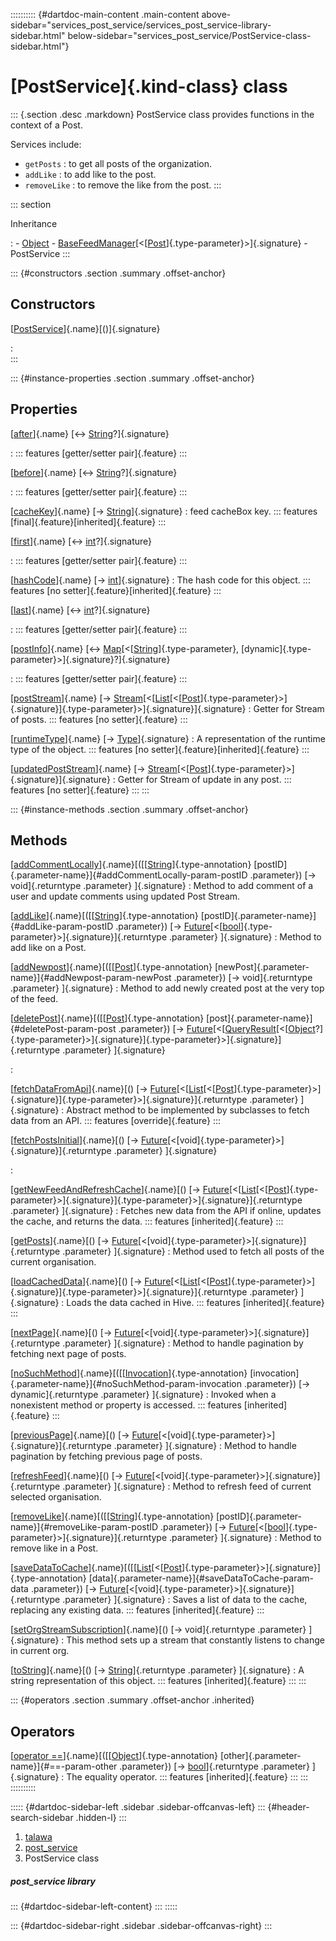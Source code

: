 :::::::::: {#dartdoc-main-content .main-content above-sidebar="services_post_service/services_post_service-library-sidebar.html" below-sidebar="services_post_service/PostService-class-sidebar.html"}
<div>

# [PostService]{.kind-class} class

</div>

::: {.section .desc .markdown}
PostService class provides functions in the context of a Post.

Services include:

-   `getPosts` : to get all posts of the organization.
-   `addLike` : to add like to the post.
-   `removeLike` : to remove the like from the post.
:::

::: section

Inheritance

:   -   [Object](https://api.flutter.dev/flutter/dart-core/Object-class.html)
    -   [BaseFeedManager](../services_caching_base_feed_manager/BaseFeedManager-class.html)[\<[[Post](../models_post_post_model/Post-class.html)]{.type-parameter}\>]{.signature}
    -   PostService
:::

::: {#constructors .section .summary .offset-anchor}
## Constructors

[[PostService](../services_post_service/PostService/PostService.html)]{.name}[()]{.signature}

:   
:::

::: {#instance-properties .section .summary .offset-anchor}
## Properties

[[after](../services_post_service/PostService/after.html)]{.name} [↔ [String](https://api.flutter.dev/flutter/dart-core/String-class.html)?]{.signature}

:   ::: features
    [getter/setter pair]{.feature}
    :::

[[before](../services_post_service/PostService/before.html)]{.name} [↔ [String](https://api.flutter.dev/flutter/dart-core/String-class.html)?]{.signature}

:   ::: features
    [getter/setter pair]{.feature}
    :::

[[cacheKey](../services_caching_base_feed_manager/BaseFeedManager/cacheKey.html)]{.name} [→ [String](https://api.flutter.dev/flutter/dart-core/String-class.html)]{.signature}
:   feed cacheBox key.
    ::: features
    [final]{.feature}[inherited]{.feature}
    :::

[[first](../services_post_service/PostService/first.html)]{.name} [↔ [int](https://api.flutter.dev/flutter/dart-core/int-class.html)?]{.signature}

:   ::: features
    [getter/setter pair]{.feature}
    :::

[[hashCode](https://api.flutter.dev/flutter/dart-core/Object/hashCode.html)]{.name} [→ [int](https://api.flutter.dev/flutter/dart-core/int-class.html)]{.signature}
:   The hash code for this object.
    ::: features
    [no setter]{.feature}[inherited]{.feature}
    :::

[[last](../services_post_service/PostService/last.html)]{.name} [↔ [int](https://api.flutter.dev/flutter/dart-core/int-class.html)?]{.signature}

:   ::: features
    [getter/setter pair]{.feature}
    :::

[[postInfo](../services_post_service/PostService/postInfo.html)]{.name} [↔ [Map](https://api.flutter.dev/flutter/dart-core/Map-class.html)[\<[[String](https://api.flutter.dev/flutter/dart-core/String-class.html)]{.type-parameter}, [dynamic]{.type-parameter}\>]{.signature}?]{.signature}

:   ::: features
    [getter/setter pair]{.feature}
    :::

[[postStream](../services_post_service/PostService/postStream.html)]{.name} [→ [Stream](https://api.flutter.dev/flutter/dart-core/Stream-class.html)[\<[[List](https://api.flutter.dev/flutter/dart-core/List-class.html)[\<[[Post](../models_post_post_model/Post-class.html)]{.type-parameter}\>]{.signature}]{.type-parameter}\>]{.signature}]{.signature}
:   Getter for Stream of posts.
    ::: features
    [no setter]{.feature}
    :::

[[runtimeType](https://api.flutter.dev/flutter/dart-core/Object/runtimeType.html)]{.name} [→ [Type](https://api.flutter.dev/flutter/dart-core/Type-class.html)]{.signature}
:   A representation of the runtime type of the object.
    ::: features
    [no setter]{.feature}[inherited]{.feature}
    :::

[[updatedPostStream](../services_post_service/PostService/updatedPostStream.html)]{.name} [→ [Stream](https://api.flutter.dev/flutter/dart-core/Stream-class.html)[\<[[Post](../models_post_post_model/Post-class.html)]{.type-parameter}\>]{.signature}]{.signature}
:   Getter for Stream of update in any post.
    ::: features
    [no setter]{.feature}
    :::
:::

::: {#instance-methods .section .summary .offset-anchor}
## Methods

[[addCommentLocally](../services_post_service/PostService/addCommentLocally.html)]{.name}[([[[String](https://api.flutter.dev/flutter/dart-core/String-class.html)]{.type-annotation} [postID]{.parameter-name}]{#addCommentLocally-param-postID .parameter}) [→ void]{.returntype .parameter} ]{.signature}
:   Method to add comment of a user and update comments using updated
    Post Stream.

[[addLike](../services_post_service/PostService/addLike.html)]{.name}[([[[String](https://api.flutter.dev/flutter/dart-core/String-class.html)]{.type-annotation} [postID]{.parameter-name}]{#addLike-param-postID .parameter}) [→ [Future](https://api.flutter.dev/flutter/dart-core/Future-class.html)[\<[[bool](https://api.flutter.dev/flutter/dart-core/bool-class.html)]{.type-parameter}\>]{.signature}]{.returntype .parameter} ]{.signature}
:   Method to add like on a Post.

[[addNewpost](../services_post_service/PostService/addNewpost.html)]{.name}[([[[Post](../models_post_post_model/Post-class.html)]{.type-annotation} [newPost]{.parameter-name}]{#addNewpost-param-newPost .parameter}) [→ void]{.returntype .parameter} ]{.signature}
:   Method to add newly created post at the very top of the feed.

[[deletePost](../services_post_service/PostService/deletePost.html)]{.name}[([[[Post](../models_post_post_model/Post-class.html)]{.type-annotation} [post]{.parameter-name}]{#deletePost-param-post .parameter}) [→ [Future](https://api.flutter.dev/flutter/dart-core/Future-class.html)[\<[[QueryResult](https://pub.dev/documentation/graphql/5.2.0-beta.9/graphql/QueryResult-class.html)[\<[[Object](https://api.flutter.dev/flutter/dart-core/Object-class.html)?]{.type-parameter}\>]{.signature}]{.type-parameter}\>]{.signature}]{.returntype .parameter} ]{.signature}

:   

[[fetchDataFromApi](../services_post_service/PostService/fetchDataFromApi.html)]{.name}[() [→ [Future](https://api.flutter.dev/flutter/dart-core/Future-class.html)[\<[[List](https://api.flutter.dev/flutter/dart-core/List-class.html)[\<[[Post](../models_post_post_model/Post-class.html)]{.type-parameter}\>]{.signature}]{.type-parameter}\>]{.signature}]{.returntype .parameter} ]{.signature}
:   Abstract method to be implemented by subclasses to fetch data from
    an API.
    ::: features
    [override]{.feature}
    :::

[[fetchPostsInitial](../services_post_service/PostService/fetchPostsInitial.html)]{.name}[() [→ [Future](https://api.flutter.dev/flutter/dart-core/Future-class.html)[\<[void]{.type-parameter}\>]{.signature}]{.returntype .parameter} ]{.signature}

:   

[[getNewFeedAndRefreshCache](../services_caching_base_feed_manager/BaseFeedManager/getNewFeedAndRefreshCache.html)]{.name}[() [→ [Future](https://api.flutter.dev/flutter/dart-core/Future-class.html)[\<[[List](https://api.flutter.dev/flutter/dart-core/List-class.html)[\<[[Post](../models_post_post_model/Post-class.html)]{.type-parameter}\>]{.signature}]{.type-parameter}\>]{.signature}]{.returntype .parameter} ]{.signature}
:   Fetches new data from the API if online, updates the cache, and
    returns the data.
    ::: features
    [inherited]{.feature}
    :::

[[getPosts](../services_post_service/PostService/getPosts.html)]{.name}[() [→ [Future](https://api.flutter.dev/flutter/dart-core/Future-class.html)[\<[void]{.type-parameter}\>]{.signature}]{.returntype .parameter} ]{.signature}
:   Method used to fetch all posts of the current organisation.

[[loadCachedData](../services_caching_base_feed_manager/BaseFeedManager/loadCachedData.html)]{.name}[() [→ [Future](https://api.flutter.dev/flutter/dart-core/Future-class.html)[\<[[List](https://api.flutter.dev/flutter/dart-core/List-class.html)[\<[[Post](../models_post_post_model/Post-class.html)]{.type-parameter}\>]{.signature}]{.type-parameter}\>]{.signature}]{.returntype .parameter} ]{.signature}
:   Loads the data cached in Hive.
    ::: features
    [inherited]{.feature}
    :::

[[nextPage](../services_post_service/PostService/nextPage.html)]{.name}[() [→ [Future](https://api.flutter.dev/flutter/dart-core/Future-class.html)[\<[void]{.type-parameter}\>]{.signature}]{.returntype .parameter} ]{.signature}
:   Method to handle pagination by fetching next page of posts.

[[noSuchMethod](https://api.flutter.dev/flutter/dart-core/Object/noSuchMethod.html)]{.name}[([[[Invocation](https://api.flutter.dev/flutter/dart-core/Invocation-class.html)]{.type-annotation} [invocation]{.parameter-name}]{#noSuchMethod-param-invocation .parameter}) [→ dynamic]{.returntype .parameter} ]{.signature}
:   Invoked when a nonexistent method or property is accessed.
    ::: features
    [inherited]{.feature}
    :::

[[previousPage](../services_post_service/PostService/previousPage.html)]{.name}[() [→ [Future](https://api.flutter.dev/flutter/dart-core/Future-class.html)[\<[void]{.type-parameter}\>]{.signature}]{.returntype .parameter} ]{.signature}
:   Method to handle pagination by fetching previous page of posts.

[[refreshFeed](../services_post_service/PostService/refreshFeed.html)]{.name}[() [→ [Future](https://api.flutter.dev/flutter/dart-core/Future-class.html)[\<[void]{.type-parameter}\>]{.signature}]{.returntype .parameter} ]{.signature}
:   Method to refresh feed of current selected organisation.

[[removeLike](../services_post_service/PostService/removeLike.html)]{.name}[([[[String](https://api.flutter.dev/flutter/dart-core/String-class.html)]{.type-annotation} [postID]{.parameter-name}]{#removeLike-param-postID .parameter}) [→ [Future](https://api.flutter.dev/flutter/dart-core/Future-class.html)[\<[[bool](https://api.flutter.dev/flutter/dart-core/bool-class.html)]{.type-parameter}\>]{.signature}]{.returntype .parameter} ]{.signature}
:   Method to remove like in a Post.

[[saveDataToCache](../services_caching_base_feed_manager/BaseFeedManager/saveDataToCache.html)]{.name}[([[[List](https://api.flutter.dev/flutter/dart-core/List-class.html)[\<[[Post](../models_post_post_model/Post-class.html)]{.type-parameter}\>]{.signature}]{.type-annotation} [data]{.parameter-name}]{#saveDataToCache-param-data .parameter}) [→ [Future](https://api.flutter.dev/flutter/dart-core/Future-class.html)[\<[void]{.type-parameter}\>]{.signature}]{.returntype .parameter} ]{.signature}
:   Saves a list of data to the cache, replacing any existing data.
    ::: features
    [inherited]{.feature}
    :::

[[setOrgStreamSubscription](../services_post_service/PostService/setOrgStreamSubscription.html)]{.name}[() [→ void]{.returntype .parameter} ]{.signature}
:   This method sets up a stream that constantly listens to change in
    current org.

[[toString](https://api.flutter.dev/flutter/dart-core/Object/toString.html)]{.name}[() [→ [String](https://api.flutter.dev/flutter/dart-core/String-class.html)]{.returntype .parameter} ]{.signature}
:   A string representation of this object.
    ::: features
    [inherited]{.feature}
    :::
:::

::: {#operators .section .summary .offset-anchor .inherited}
## Operators

[[operator ==](https://api.flutter.dev/flutter/dart-core/Object/operator_equals.html)]{.name}[([[[Object](https://api.flutter.dev/flutter/dart-core/Object-class.html)]{.type-annotation} [other]{.parameter-name}]{#==-param-other .parameter}) [→ [bool](https://api.flutter.dev/flutter/dart-core/bool-class.html)]{.returntype .parameter} ]{.signature}
:   The equality operator.
    ::: features
    [inherited]{.feature}
    :::
:::
::::::::::

::::: {#dartdoc-sidebar-left .sidebar .sidebar-offcanvas-left}
::: {#header-search-sidebar .hidden-l}
:::

1.  [talawa](../index.html)
2.  [post_service](../services_post_service/)
3.  PostService class

##### post_service library

::: {#dartdoc-sidebar-left-content}
:::
:::::

::: {#dartdoc-sidebar-right .sidebar .sidebar-offcanvas-right}
:::
